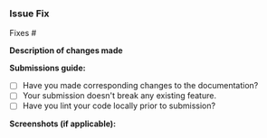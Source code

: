 ### Issue Fix
Fixes #
<!-- Write issue number after hashtag(#) which this PR intends to close -->

**Description of changes made** 


**Submissions guide:**

- [ ] Have you made corresponding changes to the documentation?
- [ ] Your submission doesn't break any existing feature.
- [ ] Have you lint your code locally prior to submission?

**Screenshots (if applicable):**
